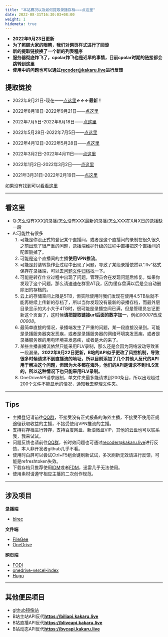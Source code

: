 ```yaml
---
title: "本站概况以及如何提取录播存档←←←点这里"
date: 2022-08-31T16:30:03+08:00
weight: 1
hidemeta: true
---
```


 - **2022年9月23日更新**
 - **为了照顾大家的眼睛，我们对网页样式进行了回滚**
 - **新的提取链接换了一个新的列表程序**
 - **服务器彻底炸飞了，cpolar炸飞也是迟早的事情，目前cpolar时期的链接都会跳转到这里**
 - **使用中的问题也可以通过[recoder@kakaru.live][24]进行反馈**

## 提取链接 ##

 - 2022年9月21日-现在——[点这里][26]**←←←最新！**

 - 2022年8月18日-2022年9月21日——[点这里][2]

 - 2022年7月5日-2022年8月18日——[点这里][3]

 - 2022年5月28日-2022年7月5日——[点这里][4]

 - 2022年4月12日-2022年5月28日——[点这里][5]

 - 2022年3月2日-2022年4月11日——[点这里][6]

 - 2022年1月2日-2022年3月2日——[点这里][7]

 - 2021年3月31日-2022年2月19日——[点这里][8]

如果没有找到可以[看看这里][10]

----

## 看这里 ##

 - Q:怎么没有XXX的录播/怎么没有XXX最新的录播/怎么XXX在X月X日的录播缺一段
 - A:可能性有很多
   1. 可能是你没正式的登记某个直播间，或者是这个直播间的录制在很久很久之前出现了很严重的问题，录播端维护升级的过程中直接把这个直播间的配置删掉了。
   2. 可能是这个直播间的主播**使用VPN推流**。
   3. 可能是封装转换作业过程中出现了问题，导致了某段录播依然以“.flv”格式保存在录播端，可以去[问题文件归档][10]找一下。
   4. 可能是转存作业过程中出现了问题，管理员会在发现问题后修复。如果你发现了这个问题，那么请速速在群里AT我，因为缓存盘满以后是会自动删除旧的存档的。
   5. 云上的存储空间上限是5TB，但实际使用时我们发现在使用4.5TB后就不能再继续上传新的存档了，所以当你发现没有最新的录播存档，而最外层目录显示的大小大于4TB时，很可能是录播空间已满，但是管理员忘记更新这个页面了，这时候**请把提取链接url后面的数字加一**，例如*00007*改成*00008*。
   6. 最简单直接的情况，录播端发生了严重的问题，某一段直接没录到。可能是录播服务器突发恶疾，或者是录播服务器的网络环境突发恶疾，或者是录播服务器的用电环境突发恶疾，或者是大的来了。
   7. 某些主播直播流依然只能采用FLV录制，那么还是会因为网络波动导致某一段漏录。**2022年9月22日更新，B站的API似乎更改了风控机制，导致很多时候请求不到直播流的地址，所以目前添加了几个其他人反代的API用于解决这个问题，但因为大多都在海外，他们的API是请求不到HLS流的，所以这种情况下也只能采用FLV录制。**
   8. OneDriveAPI请求限制，单文件夹最多能请求到200条目，所以出现超过200个文件不能显示的情况，通知我去整理文件夹。

----

## Tips ##

 - 主播登记请前往[QQ群][25]，不接受没有正式报备的海外主播，不接受不使用正规途径获取收益的主播，不接受使用VPN推流的主播。
 - 支持将存档进行转存，支持百度网盘、新浪微盘VIP，其他的云盘也可以联系我，我来试试。
 - 问题反馈也请前往[QQ群][25]，长时效问题也可通过[recoder@kakaru.live][24]进行反馈，本人非开发者github几乎不看。
 - 使用时白屏可以尝试Ctrl+F5组合键刷新试试，多次刷新无效请进行反馈，可能是refreshtoken失效。
 - 下载存档只推荐使用[IDM][12]或者[FDM][28]，迅雷几乎无法使用。
 - 使用素材请遵守相应主播的二次创作规范。

----

## 涉及项目 ##

**录播端**

 - [blrec][16]

**文件端**

 - [FileGee][17]
 - [OneDrive][18]

**网页端**

 - [FODI][19]
 - [onedrive-vercel-index][27]
 - [Hugo][23]

----

## 其他便民项目 ##

 - [github镜像站][29]
 - B站主站API反代**https://biliapi.kakaru.live**
 - B站直播API反代**https://bliveapi.kakaru.live**
 - B站动态API反代**https://bvcapi.kakaru.live**

  [1]: https://archive.kakaru.live/
  [2]: https://archive.kakaru.live/00008
  [3]: https://archive.kakaru.live/00007
  [4]: https://archive.kakaru.live/00006
  [5]: https://archive.kakaru.live/00005
  [6]: https://archive.kakaru.live/00004
  [7]: https://archive.kakaru.live/00003
  [8]: https://pan.baidu.com/s/1_ExfR3brJbwiUYmBVSnYgw?pwd=KKKR
  [9]: https://pan.baidu.com/s/1_ExfR3brJbwiUYmBVSnYgw?pwd=KKKR
  [10]: https://archive.kakaru.live/wtf
  [11]: https://archive.kakaru.live/wtf
  [12]: https://www.internetdownloadmanager.com/
  [13]: https://archive.kakaru.live/00002
  [14]: https://archive.kakaru.live/00001
  [15]: https://worker.dev
  [16]: https://github.com/acgnhiki/blrec
  [17]: http://cn.filegee.com/
  [18]: https://www.onedrive.live.com/
  [19]: https://github.com/vcheckzen/FODI
  [20]: http://typecho.org/
  [21]: https://github.com/fatedier/frp/
  [22]: https://www.cpolar.com/
  [23]: https://gohugo.io/
  [24]: mailto:recoder@kakaru.live
  [25]: https://qm.qq.com/cgi-bin/qm/qr?k=M-qFZlFR8g_IGni-hXsH1wV61lDvp3uR&jump_from=webapi
  [26]: https://arc9.kakaru.live/
  [27]: https://github.com/spencerwooo/onedrive-vercel-index
  [28]: https://www.freedownloadmanager.org/
  [29]: https://github.kakaru.live/
  [30]: bliveapi.kakaru.live
  [31]: biliapi.kakaru.live